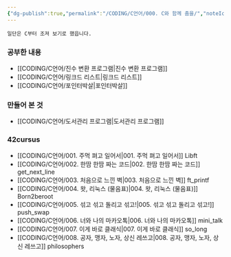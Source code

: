 ```yaml
---
{"dg-publish":true,"permalink":"/CODING/C언어/000. C와 함께 춤을/","noteIcon":"2"}
---
```


	일단은 C부터 조져 보기로 했읍니다.

### 공부한 내용
- [[CODING/C언어/진수 변환 프로그램\|진수 변환 프로그램]]
- [[CODING/C언어/링크드 리스트\|링크드 리스트]]
- [[CODING/C언어/포인터박살\|포인터박살]]

### 만들어 본 것
- [[CODING/C언어/도서관리 프로그램\|도서관리 프로그램]]

### 42cursus
- [[CODING/C언어/001. 주먹 펴고 일어서\|001. 주먹 펴고 일어서]] Libft
- [[CODING/C언어/002. 한땀 한땀 짜는 코드\|002. 한땀 한땀 짜는 코드]] get_next_line
- [[CODING/C언어/003. 처음으로 느낀 벽\|003. 처음으로 느낀 벽]] ft_printf
- [[CODING/C언어/004. 왓, 리눅스 (물음표)\|004. 왓, 리눅스 (물음표)]] Born2beroot
- [[CODING/C언어/005. 섞고 섞고 돌리고 섞고!\|005. 섞고 섞고 돌리고 섞고!]] push_swap
- [[CODING/C언어/006. 너와 나의 마카오톡\|006. 너와 나의 마카오톡]] mini_talk
- [[CODING/C언어/007. 이게 바로 클래식\|007. 이게 바로 클래식]] so_long
- [[CODING/C언어/008. 공자, 맹자, 노자, 상신 레쓰고\|008. 공자, 맹자, 노자, 상신 레쓰고]] philosophers